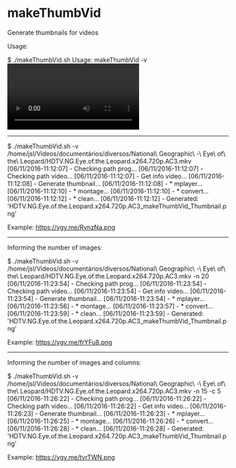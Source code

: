 # makeThumbVid
Generate thumbnails for videos

Usage:

$ ./makeThumbVid.sh 
Usage: makeThumbVid -v <VIDEO> [-n <NUM_IMAGES>] [-c <NUM_COLUMNS>]
Example: 
  makeThumbVid -v /home/myuser/myvideo.mp4            # DEFAULT num_images = 16 , num_columns = 4
  makeThumbVid -v /home/myuser/myvideo.mp4 -n 20      # 20 images in result...
  makeThumbVid -v /home/myuser/myvideo.mp4 -c 5       # 5 columns in result...
  makeThumbVid -v /home/myuser/myvideo.mp4 -n 20 -c 5 # 20 images in result and 5 columns...


-----------------

$ ./makeThumbVid.sh -v /home/jsl/Vídeos/documentários/diversos/National\ Geographic\ -\ Eye\ of\ the\ Leopard/HDTV.NG.Eye.of.the.Leopard.x264.720p.AC3.mkv 
[06/11/2016-11:12:07] - Checking path prog...
[06/11/2016-11:12:07] - Checking path video...
[06/11/2016-11:12:07] - Get info video...
[06/11/2016-11:12:08] - Generate thumbnail...
[06/11/2016-11:12:08] - * mplayer...
[06/11/2016-11:12:10] - * montage...
[06/11/2016-11:12:10] - * convert...
[06/11/2016-11:12:12] - * clean...
[06/11/2016-11:12:12] - Generated: 'HDTV.NG.Eye.of.the.Leopard.x264.720p.AC3_makeThumbVid_Thumbnail.png'

Example: https://vgy.me/RynzNa.png

-----------------

Informing the number of images:

$ ./makeThumbVid.sh -v /home/jsl/Vídeos/documentários/diversos/National\ Geographic\ -\ Eye\ of\ the\ Leopard/HDTV.NG.Eye.of.the.Leopard.x264.720p.AC3.mkv -n 20
[06/11/2016-11:23:54] - Checking path prog...
[06/11/2016-11:23:54] - Checking path video...
[06/11/2016-11:23:54] - Get info video...
[06/11/2016-11:23:54] - Generate thumbnail...
[06/11/2016-11:23:54] - * mplayer...
[06/11/2016-11:23:56] - * montage...
[06/11/2016-11:23:57] - * convert...
[06/11/2016-11:23:59] - * clean...
[06/11/2016-11:23:59] - Generated: 'HDTV.NG.Eye.of.the.Leopard.x264.720p.AC3_makeThumbVid_Thumbnail.png'

Example: https://vgy.me/frYFu8.png

-----------------

Informing the number of images and columns:

$ ./makeThumbVid.sh -v /home/jsl/Vídeos/documentários/diversos/National\ Geographic\ -\ Eye\ of\ the\ Leopard/HDTV.NG.Eye.of.the.Leopard.x264.720p.AC3.mkv -n 15 -c 5
[06/11/2016-11:26:22] - Checking path prog...
[06/11/2016-11:26:22] - Checking path video...
[06/11/2016-11:26:22] - Get info video...
[06/11/2016-11:26:23] - Generate thumbnail...
[06/11/2016-11:26:23] - * mplayer...
[06/11/2016-11:26:25] - * montage...
[06/11/2016-11:26:26] - * convert...
[06/11/2016-11:26:28] - * clean...
[06/11/2016-11:26:28] - Generated: 'HDTV.NG.Eye.of.the.Leopard.x264.720p.AC3_makeThumbVid_Thumbnail.png'

Example: https://vgy.me/tvrTWN.png
